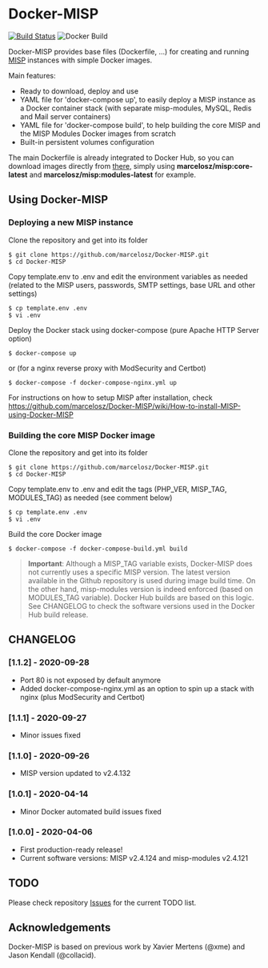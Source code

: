 # Docker-MISP
[![Build Status](https://travis-ci.org/marcelosz/Docker-MISP.svg?branch=master)](https://travis-ci.org/marcelosz/Docker-MISP)
![Docker Build](https://github.com/marcelosz/Docker-MISP/workflows/Docker%20Image%20CI/badge.svg)

Docker-MISP provides base files (Dockerfile, ...) for creating and running [MISP](http://www.misp-project.org) instances with simple Docker images.

Main features:
- Ready to download, deploy and use
- YAML file for 'docker-compose up', to easily deploy a MISP instance as a Docker container stack (with separate misp-modules, MySQL, Redis and Mail server containers)
- YAML file for 'docker-compose build', to help building the core MISP and the MISP Modules Docker images from scratch
- Built-in persistent volumes configuration

The main Dockerfile is already integrated to Docker Hub, so you can download images directly from [there](https://hub.docker.com/repository/docker/marcelosz/misp), simply using **marcelosz/misp:core-latest** and **marcelosz/misp:modules-latest** for example.

## Using Docker-MISP
### Deploying a new MISP instance
Clone the repository and get into its folder
```
$ git clone https://github.com/marcelosz/Docker-MISP.git
$ cd Docker-MISP
```
Copy template.env to .env and edit the environment variables as needed (related to the MISP users, passwords, SMTP settings, base URL and other settings)
```
$ cp template.env .env
$ vi .env
```
Deploy the Docker stack using docker-compose (pure Apache HTTP Server option)
```
$ docker-compose up
```
or (for a nginx reverse proxy with ModSecurity and Certbot)
```
$ docker-compose -f docker-compose-nginx.yml up
```

For instructions on how to setup MISP after installation, check https://github.com/marcelosz/Docker-MISP/wiki/How-to-install-MISP-using-Docker-MISP

### Building the core MISP Docker image
Clone the repository and get into its folder
```
$ git clone https://github.com/marcelosz/Docker-MISP.git
$ cd Docker-MISP
```
Copy template.env to .env and edit the tags (PHP_VER, MISP_TAG, MODULES_TAG) as needed (see comment below)
```
$ cp template.env .env
$ vi .env
```
Build the core Docker image
```
$ docker-compose -f docker-compose-build.yml build
```
> **Important**:
> Although a MISP_TAG variable exists, Docker-MISP does not currently uses a specific MISP version. The latest version available in the Github repository is used during image build time. On the other hand, misp-modules version is indeed enforced (based on MODULES_TAG variable).
> Docker Hub builds are based on this logic. See CHANGELOG to check the software versions used in the Docker Hub build release.

## CHANGELOG
### \[1.1.2\] - 2020-09-28
  - Port 80 is not exposed by default anymore
  - Added docker-compose-nginx.yml as an option to spin up a stack with nginx (plus ModSecurity and Certbot)
### \[1.1.1\] - 2020-09-27
  - Minor issues fixed
### \[1.1.0\] - 2020-09-26
  - MISP version updated to v2.4.132
### \[1.0.1\] - 2020-04-14
  - Minor Docker automated build issues fixed
### \[1.0.0\] - 2020-04-06
  - First production-ready release!
  - Current software versions: MISP v2.4.124 and misp-modules v2.4.121

## TODO
Please check repository [Issues](https://github.com/marcelosz/Docker-MISP/issues) for the current TODO list.


## Acknowledgements
Docker-MISP is based on previous work by Xavier Mertens (@xme) and Jason Kendall (@collacid).
